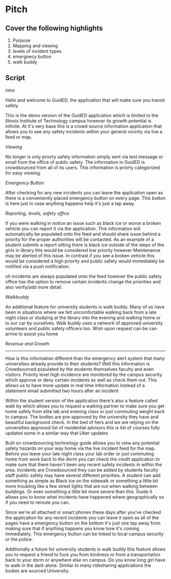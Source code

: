# Pitch
## Cover the following highlights

1. Purpose
2. Mapping and viewing
3. levels of incident types
4. emergnecy button
5. walk buddy

## Script

*intro*

Hello and welcome to GuidED, the application that will make sure you transit safely. 

This is the demo version of the GuidED application which is limited to the Illinois Institute of Technology campus however its growth potential is infinite. At it's very base this is a crowd source information application that allows you to see any safety incidents within your general vicinity via live a feed or map. 

*Viewing*

No longer is only priorty safety information simply sent via text message or email from the office of public safety. The information in GuidED is crowdsourced from all of its users. This information is priorty categorized for easy viewing. 

*Emergency Button*

 After checking for any new incidents you can leave the application open as there is a conveniently placed emergency button on every page. This button is here just in case anything happens help it's just a tap away.

*Reporting, levels, safety office*

If you were walking in notice an issue such as black ice or worse a broken vehicle you can report it via the application. This information will automatically be populated onto the feed and should share issue behind a priority for the proper authorities will be contacted. As an example of a student submits a report sitting there is black ice outside of the steps of the girls in library this would be considered low priority however Maintenance may be alerted of this issue. In contrast if you see a broken vehicle this would be considered a high priority and public safety would immediately be notified via a push notification.

 oh incidents are always populated onto the feed however the public safety office has the option to remove certain incidents change the priorities and also verify/add more detail.

*Walkbuddy*

An additional feature for university students is walk buddy. Many of us have been in situations where we felt uncomfortable walking back from a late night class or studying at the library into the evening and walking home or to our car by ourselves. Walk buddy uses a network of approved university volunteers and public safety officers too. Wish upon request can be can arrive to assist you home

*Revenue and Growth*



______

How is this information different than the emergency alert system that many universities already provide to their students? Well this information is Crowdsourced populated by the students themselves faculty and even visitors. Priority level high incidence are monitored by the campus security which approve or deny certain incidents as well as check them out. This allows us to have more update in real time information instead of a statement email submitted two hours after an incident

Within the student version of the application there's also a feature called walk by which allows you to request a walking partner to make sure you get home safely from elite lab and evening class or just commuting weight back to campus. The bodies are pre-approved by the university they have and beautiful background check. In the bed of hers and we are relying on the universities approved list of residential advisors this is list of courses fully updated some in a similar way that Uber updates


Built on crowdsourcing technology guide allows you to view any potential safety hazards on your way home via the live incident feed for the map. Before you leave your late night class your lab order or just commuting home from work back to the dorm you can check the credit application to make sure that there haven't been any recent safety incidents in within the area. Incidents are Crowdsourced they can be added by students faculty staff public safety may have several different priorities. A student can add something as simple as 
Black ice on the sidewalk or something a little bit more troubling like a few street lights that are out when walking between buildings. Or even something a little bit more severe than this. Guide it allows you to know what incidents have happened where geographically so if you need to reroute you can.


Since we're all attached or smart phones these days after you've checked the application for any recent incidents you can leave it open as all of the pages have a emergency button on the bottom it's just one tap away from making sure that if anything happens you know how it's coming immediately. This emergency button can be linked to local campus security or the police. 

Additionally a future for university students is walk buddy this feature allows you to request a friend to fuck you from kindness or from a transportation back to your dorm or anywhere else on campus. Do you know long girl have to walk in the dark alone. Similar to many ridesharing applications the bodies are sourced University.


